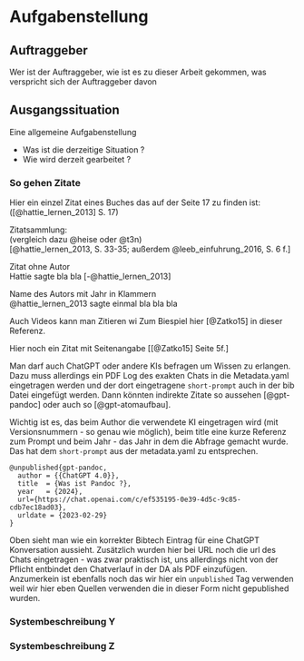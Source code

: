 # Aufgabenstellung 

## Auftraggeber
Wer ist der Auftraggeber, wie ist es zu dieser Arbeit gekommen, was verspricht sich der Auftraggeber davon

## Ausgangssituation

Eine allgemeine Aufgabenstellung 

* Was ist die derzeitige Situation ? 
* Wie wird derzeit gearbeitet ?


### So gehen Zitate

Hier ein einzel Zitat eines Buches das auf der Seite 17 zu finden ist:  
([@hattie_lernen_2013] S. 17) 

Zitatsammlung:  
(vergleich dazu @heise oder @t3n)  
[@hattie_lernen_2013, S. 33-35; außerdem @leeb_einfuhrung_2016, S. 6 f.]

Zitat ohne Autor  
Hattie sagte bla bla [-@hattie_lernen_2013]

Name des Autors mit Jahr in Klammern  
@hattie_lernen_2013 sagte einmal bla bla bla

Auch Videos kann man Zitieren wi Zum Biespiel hier [@Zatko15] in dieser Referenz.

Hier noch ein Zitat mit Seitenangabe [[@Zatko15] Seite 5f.]

Man darf auch ChatGPT oder andere KIs befragen um Wissen zu erlangen. Dazu muss allerdings ein PDF Log des exakten Chats in die Metadata.yaml eingetragen werden und der dort eingetragene `short-prompt` auch in der bib Datei eingefügt werden. Dann könnten indirekte Zitate so aussehen [@gpt-pandoc] oder auch so [@gpt-atomaufbau].

Wichtig ist es, das beim Author die verwendete KI eingetragen wird (mit Versionsnummern - so genau wie möglich), beim title eine kurze Referenz zum Prompt und beim Jahr - das Jahr in dem die Abfrage gemacht wurde. Das hat dem `short-prompt` aus der metadata.yaml zu entsprechen.

~~~~~
@unpublished{gpt-pandoc,
  author = {{ChatGPT 4.0}},
  title  = {Was ist Pandoc ?},
  year   = {2024},
  url={https://chat.openai.com/c/ef535195-0e39-4d5c-9c85-cdb7ec18ad03},
  urldate = {2023-02-29}
}
~~~~~ 

Oben sieht man wie ein korrekter Bibtech Eintrag für eine ChatGPT Konversation aussieht. Zusätzlich wurden hier bei URL noch die url des Chats eingetragen - was zwar praktisch ist, uns allerdings nicht von der Pflicht entbindet den Chatverlauf in der DA als PDF einzufügen.
Anzumerkein ist ebenfalls noch das wir hier ein `unpublished` Tag verwenden weil wir hier eben Quellen verwenden die in dieser Form nicht gepublished wurden.

### Systembeschreibung Y 

### Systembeschreibung Z 
